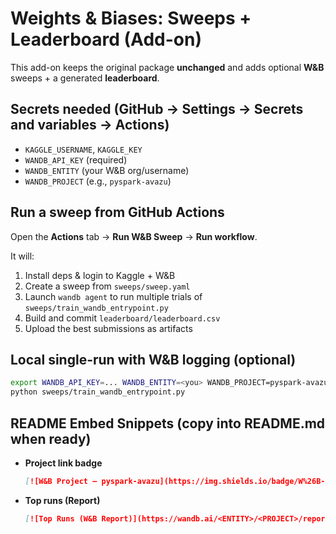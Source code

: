 # Weights & Biases: Sweeps + Leaderboard (Add-on)

This add-on keeps the original package **unchanged** and adds optional **W&B** sweeps + a generated **leaderboard**.

## Secrets needed (GitHub → Settings → Secrets and variables → Actions)

- `KAGGLE_USERNAME`, `KAGGLE_KEY`
- `WANDB_API_KEY` (required)
- `WANDB_ENTITY` (your W&B org/username)
- `WANDB_PROJECT` (e.g., `pyspark-avazu`)

## Run a sweep from GitHub Actions

Open the **Actions** tab → **Run W&B Sweep** → **Run workflow**.

It will:
1. Install deps & login to Kaggle + W&B
2. Create a sweep from `sweeps/sweep.yaml`
3. Launch `wandb agent` to run multiple trials of `sweeps/train_wandb_entrypoint.py`
4. Build and commit `leaderboard/leaderboard.csv`
5. Upload the best submissions as artifacts

## Local single-run with W&B logging (optional)

```bash
export WANDB_API_KEY=... WANDB_ENTITY=<you> WANDB_PROJECT=pyspark-avazu
python sweeps/train_wandb_entrypoint.py
```

## README Embed Snippets (copy into README.md when ready)

- **Project link badge**
  ```md
  [![W&B Project – pyspark-avazu](https://img.shields.io/badge/W%26B-Project-blue)](https://wandb.ai/<ENTITY>/<PROJECT>)
  ```

- **Top runs (Report)**
  ```md
  [![Top Runs (W&B Report)](https://wandb.ai/<ENTITY>/<PROJECT>/reports/<REPORT_SLUG>.png)](https://wandb.ai/<ENTITY>/<PROJECT>/reports/<REPORT_SLUG>)
  ```